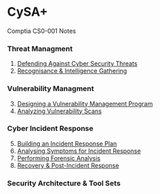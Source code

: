 # CySA+
Comptia CS0-001 Notes

### Threat Managment  
1. <a href="https://github.com/ReefMeeter/CySA/blob/master/01.%20Defending%20Against%20CyberSecurity%20Threats.md">Defending Against Cyber Security Threats</a>
2. <a href="https://github.com/ReefMeeter/CySA/blob/master/02%20Recognisance%20%26%20Intelligence%20Gathering.md">Recognisance & Intelligence Gathering</a>
### Vulnerability Managment  
3. <a href="https://github.com/ReefMeeter/CySA/blob/master/03.%20Designing%20a%20Vulnerability%20Management%20Program.md">Designing a Vulnerability Management Program</a>
4. <a href="https://github.com/ReefMeeter/CySA/blob/master/04.%20Analyzing%20Vulnerability%20Scans.md">Analyzing Vulnerability Scans</a>
### Cyber Incident Response  
5. <a href="https://github.com/ReefMeeter/CySA/blob/master/05.%20Building%20an%20Incident%20Response%20Plan.md">Building an Incident Response Plan</a>
6. <a href="https://github.com/ReefMeeter/CySA/blob/master/06.%20Analysing%20Symptoms%20for%20Incident%20Response.md">Analysing Symptoms for Incident Response</a>
7. <a href="https://github.com/ReefMeeter/CySA/blob/master/07.%20Performing%20Forensic%20Analysis.md">Performing Forensic Analysis</a>
8. <a href="https://github.com/ReefMeeter/CySA/blob/master/08.%20Recovery%20%26%20Post-Incident%20Response.md">Recovery & Post-Incident Response</a>
### Security Architecture & Tool Sets

